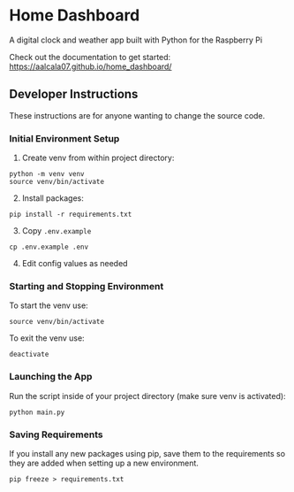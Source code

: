 # Home Dashboard

A digital clock and weather app built with Python for the Raspberry Pi

Check out the documentation to get started:
https://aalcala07.github.io/home_dashboard/


## Developer Instructions

These instructions are for anyone wanting to change the source code.

### Initial Environment Setup

1. Create venv from within project directory:

```
python -m venv venv
source venv/bin/activate
```

2. Install packages:

```
pip install -r requirements.txt
```

3. Copy `.env.example`

```
cp .env.example .env
```

4. Edit config values as needed

### Starting and Stopping Environment

To start the venv use:

```
source venv/bin/activate
```

To exit the venv use:

```
deactivate
```

### Launching the App

Run the script inside of your project directory (make sure venv is activated):

```
python main.py
```

### Saving Requirements

If you install any new packages using pip, save them to the requirements so they are added when setting up a new environment.

```
pip freeze > requirements.txt
```